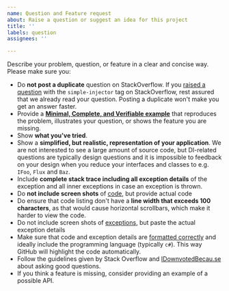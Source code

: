 ```yaml
---
name: Question and Feature request
about: Raise a question or suggest an idea for this project
title: ''
labels: question
assignees: ''

---
```


Describe your problem, question, or feature in a clear and concise way. Please make sure you:

* Do **not post a duplicate** question on StackOverflow. If you [raised a question](https://stackoverflow.com/questions/ask?tags=simple-injector%20ioc-container%20dependency-injection%20.net%20c%23) with the `simple-injector` tag on StackOverflow, rest assured that we already read your question. Posting a duplicate won't make you get an answer faster.
* Provide a **[Minimal, Complete, and Verifiable example](https://stackoverflow.com/help/mcve)** that reproduces the problem, illustrates your question, or shows the feature you are missing.
* Show **what you've tried**.
* Show a **simplified, but realistic, representation of your application**. We are not interested to see a large amount of source code, but DI-related questions are typically design questions and it is impossible to feedback on your design when you reduce your interfaces and classes to e.g. `IFoo`, `Flux` and `Baz`.
* Include **complete stack trace including all exception details** of the exception and all inner exceptions in case an exception is thrown.
* Do **not include screen shots** of [code](https://idownvotedbecau.se/imageofcode), but provide actual code
* Do ensure that code listing don't have a **line width that exceeds 100 characters**, as that would cause horizontal scrollbars, which make it harder to view the code.
* Do not include screen shots of [exceptions](https://idownvotedbecau.se/imageofanexception/), but paste the actual exception details
* Make sure that code and exception details are [formatted correctly](https://help.github.com/en/articles/creating-and-highlighting-code-blocks) and ideally include the programming language (typically `c#`). This way GitHub will highlight the code automatically.
* Follow the guidelines given by Stack Overflow and [IDownvotedBecau.se](https://idownvotedbecau.se/) about asking good questions.
* If you think a feature is missing, consider providing an example of a possible API.
